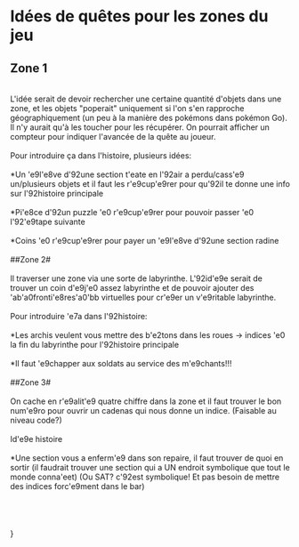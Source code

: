 Idées de quêtes pour les zones du jeu
==

Zone 1
-
\
L\'idée serait de devoir rechercher une certaine quantité d'objets dans une zone, et les objets "poperait" uniquement si l'on s'en rapproche géographiquement (un peu à la manière des pokémons dans pokémon Go). Il n'y aurait qu'à les toucher pour les récupérer. On pourrait afficher un compteur pour indiquer l'avancée de la quête au joueur. \
\
Pour introduire ça dans l'histoire, plusieurs idées:\
\
*Un \'e9l\'e8ve d\'92une section t\'eate en l\'92air a perdu/cass\'e9 un/plusieurs objets et il faut les r\'e9cup\'e9rer pour qu\'92il te donne une info sur l\'92histoire principale\
\
*Pi\'e8ce d\'92un puzzle \'e0 r\'e9cup\'e9rer pour pouvoir passer \'e0 l\'92\'e9tape suivante\
\
*Coins \'e0 r\'e9cup\'e9rer pour payer un \'e9l\'e8ve d\'92une section radine\
\
##Zone 2#\
\
Il traverser une zone via une sorte de labyrinthe. L\'92id\'e9e serait de trouver un coin d\'e9j\'e0 assez labyrinthe et de pouvoir ajouter des \'ab\'a0fronti\'e8res\'a0\'bb virtuelles pour cr\'e9er un v\'e9ritable labyrinthe.\
\
Pour introduire \'e7a dans l\'92histoire:\
\
*Les archis veulent vous mettre des b\'e2tons dans les roues -> indices \'e0 la fin du labyrinthe pour l\'92histoire principale\
\
*Il faut \'e9chapper aux soldats au service des m\'e9chants!!!\
\
##Zone 3#\
\
On cache en r\'e9alit\'e9 quatre chiffre dans la zone et il faut trouver le bon num\'e9ro pour ouvrir un cadenas qui nous donne un indice. (Faisable au niveau code?)\
\
Id\'e9e histoire\
\
*Une section vous a enferm\'e9 dans son repaire, il faut trouver de quoi en sortir (il faudrait trouver une section qui a UN endroit symbolique que tout le monde conna\'eet) (Ou SAT? c\'92est symbolique! Et pas besoin de mettre des indices forc\'e9ment dans le bar)\
\
\
\
\
}
